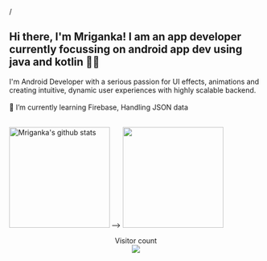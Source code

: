 <p align="left">/

## Hi there, I'm Mriganka! I am an app developer currently focussing on android app dev using java and kotlin 👋🏻 
I'm Android Developer with a serious passion for UI effects, animations and creating intuitive, dynamic user experiences with highly scalable backend. <br>
<br>
🌱 I’m currently learning Firebase, Handling JSON data <br>
  <p>
<br>
-->
<img align="left" height="200px" src="https://github-readme-stats.vercel.app/api?username=glitch-droid&show_icons=true&count_private=true&title_color=e6005c" alt="Mriganka's github stats" />
<img align="centre" height="200px" src="https://github-readme-stats.vercel.app/api/top-langs/?username=glitch-droid&title_color=e6005c" />

<p align="center"> 
  Visitor count<br>
  <img src="https://profile-counter.glitch.me/glitch-droid/count.svg" />
</p>

<p align="right">

</p>
